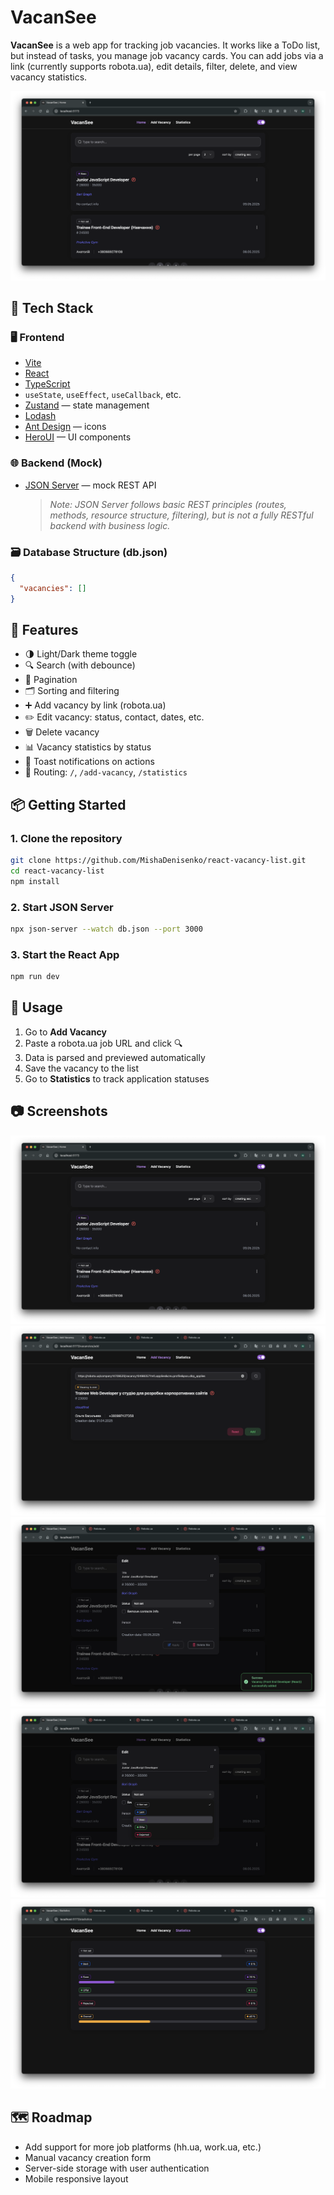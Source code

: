# VacanSee

**VacanSee** is a web app for tracking job vacancies. It works like a ToDo list, but instead of tasks, you manage job vacancy cards. You can add jobs via a link (currently supports robota.ua), edit details, filter, delete, and view vacancy statistics.

![Home page](./screenshots/home-page.png)

## 🔧 Tech Stack

### 🖥️ Frontend
- [Vite](https://vitejs.dev/)
- [React](https://reactjs.org/)
- [TypeScript](https://www.typescriptlang.org/)
- `useState`, `useEffect`, `useCallback`, etc.
- [Zustand](https://zustand-demo.pmnd.rs/) — state management
- [Lodash](https://lodash.com/)
- [Ant Design](https://ant.design/) — icons
- [HeroUI](https://heroi.com/) — UI components

### 🌐 Backend (Mock)
- [JSON Server](https://github.com/typicode/json-server) — mock REST API
  > _Note: JSON Server follows basic REST principles (routes, methods, resource structure, filtering), but is not a fully RESTful backend with business logic._

### 🗃️ Database Structure (db.json)
```json
{
  "vacancies": []
}
```

## 🚀 Features

- 🌗 Light/Dark theme toggle
- 🔍 Search (with debounce)
- 📑 Pagination
- 🗂️ Sorting and filtering
- ➕ Add vacancy by link (robota.ua)
- ✏️ Edit vacancy: status, contact, dates, etc.
- 🗑️ Delete vacancy
- 📊 Vacancy statistics by status
- 🔔 Toast notifications on actions
- 🧭 Routing: `/`, `/add-vacancy`, `/statistics`

## 📦 Getting Started

### 1. Clone the repository
```bash
git clone https://github.com/MishaDenisenko/react-vacancy-list.git
cd react-vacancy-list
npm install
```

### 2. Start JSON Server
```bash
npx json-server --watch db.json --port 3000
```

### 3. Start the React App
```bash
npm run dev
```

## 📌 Usage

1. Go to **Add Vacancy**
2. Paste a robota.ua job URL and click 🔍
3. Data is parsed and previewed automatically
4. Save the vacancy to the list
5. Go to **Statistics** to track application statuses

## 📷 Screenshots

![Home page](./screenshots/home-page.png)
![Add page](./screenshots/add-page.png)
![Edit modal](./screenshots/edit-modal.png)
![Change status](./screenshots/change-status.png)
![Statistics page](./screenshots/statistics-page.png)


## 🗺️ Roadmap

- Add support for more job platforms (hh.ua, work.ua, etc.)
- Manual vacancy creation form
- Server-side storage with user authentication
- Mobile responsive layout
